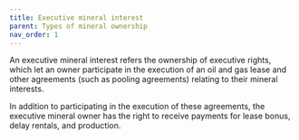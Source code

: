 ```yaml
---
title: Executive mineral interest
parent: Types of mineral ownership
nav_order: 1
---
```


An executive mineral interest refers the ownership of executive rights, which let an owner participate in the execution of an oil and gas lease and other agreements (such as pooling agreements) relating to their mineral interests.

In addition to participating in the execution of these agreements, the executive mineral owner has the right to receive payments for lease bonus, delay rentals, and production.
